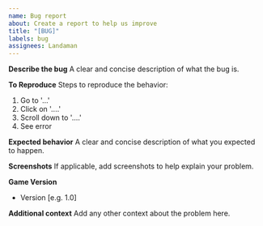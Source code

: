 ```yaml
---
name: Bug report
about: Create a report to help us improve
title: "[BUG]"
labels: bug
assignees: Landaman
---
```


**Describe the bug**
A clear and concise description of what the bug is.

**To Reproduce**
Steps to reproduce the behavior:
1. Go to '...'
2. Click on '....'
3. Scroll down to '....'
4. See error

**Expected behavior**
A clear and concise description of what you expected to happen.

**Screenshots**
If applicable, add screenshots to help explain your problem.

**Game Version**
 - Version [e.g. 1.0]

**Additional context**
Add any other context about the problem here.
